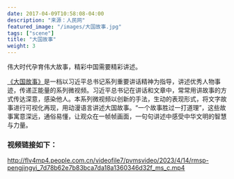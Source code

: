 ```yaml
---
date: 2017-04-09T10:58:08-04:00
description: "来源：人民网"
featured_image: "/images/大国故事.jpg"
tags: ["scene"]
title: "大国故事"
weight: 3
---
```


伟大时代孕育伟大故事，精彩中国需要精彩讲述。

[《大国故事》](http://search.people.cn/s?keyword=%E5%A4%A7%E5%9B%BD%E6%95%85%E4%BA%8B%E7%B3%BB%E5%88%97&st=5&_=1702963001033)是一档以习近平总书记系列重要讲话精神为指导，讲述优秀人物事迹，传递正能量的系列微视频。习近平总书记在讲话和文章中，常常用讲故事的方式传达深意，感染他人。本系列微视频以创新的手法，生动的表现形式，将文字故事进行可视化再现，用动漫语言讲述大国故事。“一个故事胜过一打道理”，这些故事寓意深远，通俗易懂，让观众在一帧帧画面，一句句讲述中感受中华文明的智慧与力量。

### 视频链接如下：
http://flv4mp4.people.com.cn/videofile7/pvmsvideo/2023/4/14/rmsp-pengjingyi_7d78b62e7b83bca7da18a1360346d32f_ms_c.mp4